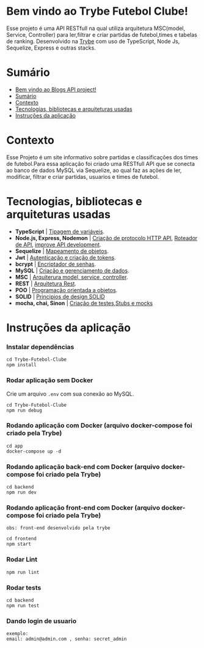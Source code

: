 # Bem vindo ao Trybe Futebol Clube!
Esse projeto é uma API RESTfull na qual utiliza arquitetura MSC(model, Service, Controller) para ler,filtrar e criar partidas de futebol,times e tabelas de ranking. Desenvolvido na [Trybe](https://www.betrybe.com/) com uso de TypeScript, Node Js, Sequelize, Express e outras stacks.


# Sumário
- [Bem vindo ao Blogs API project!](#bem-vindo-ao-trybe-futebol-clube!)
- [Sumário](#sumário)
- [Contexto](#contexto)
- [Tecnologias, bibliotecas e arquiteturas usadas](#tecnologias-bibliotecas-e-arquiteturas-usadas)
- [Instruções da aplicação](#instruções-da-aplicação)


# Contexto
Esse Projeto é um site informativo sobre partidas e classificações dos times de futebol.Para essa aplicação foi criado uma RESTfull API que se conecta ao banco de dados MySQL via Sequelize, ao qual faz as ações de ler, modificar, filtrar e criar partidas, usuarios e times de futebol.

# Tecnologias, bibliotecas e arquiteturas usadas
  * __TypeScript__ | [Tipagem de variáveis](https://www.typescriptlang.org/docs/).
  * __Node.js, Express, Nodemon__ | [Criação de protocolo HTTP API](http://expressjs.com/), [Roteador de API](https://expressjs.com/en/guide/routing.html), [improve API development](https://www.npmjs.com/package/nodemon).
  * __Sequelize__ | [Mapeamento de objetos](https://sequelize.org/).
  * __Jwt__ | [Autenticação e criação de tokens](https://jwt.io/).
  * __bcrypt__ | [Encriptador de senhas](https://www.npmjs.com/package/bcrypt).
  * __MySQL__ | [Criação e gerenciamento de dados](https://www.mysqltutorial.org/).
  * __MSC__ | [Arquiterura model, service, controller](https://martinfowler.com/architecture/).
  * __REST__ | [Arquitetura Rest](https://restfulapi.net/).
  * __POO__ | [Programação orientada a objetos](https://www.alura.com.br/artigos/poo-programacao-orientada-a-objetos).
  * __SOLID__ | [Principios de design SOLID](https://medium.com/desenvolvendo-com-paixao/o-que-%C3%A9-solid-o-guia-completo-para-voc%C3%AA-entender-os-5-princ%C3%ADpios-da-poo-2b937b3fc530)
  * __mocha, chai, Sinon__ | [Criação de testes](https://mochajs.org/),[Stubs e mocks](https://sinonjs.org/)

# Instruções da aplicação
### Instalar dependências
```
cd Trybe-Futebol-Clube
npm install
```
### Rodar aplicação sem Docker

Crie um arquivo `.env` com sua conexão ao MySQL.


```
cd Trybe-Futebol-Clube
npm run debug
```

### Rodando aplicação com Docker (arquivo docker-compose foi criado pela Trybe)
```
cd app
docker-compose up -d
```

### Rodando aplicação back-end com Docker (arquivo docker-compose foi criado pela Trybe)
```
cd backend
npm run dev
```
### Rodando aplicação front-end com Docker (arquivo docker-compose foi criado pela Trybe)
```
obs: front-end desenvolvido pela trybe

cd frontend
npm start
```

### Rodar Lint
```
npm run lint
```

### Rodar tests
```
cd backend
npm run test
```

### Dando login de usuario 
```
exemplo: 
email: admin@admin.com , senha: secret_admin


